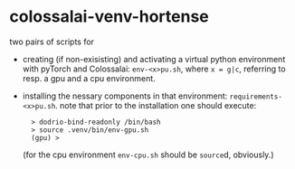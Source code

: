 # colossalai-venv-hortense

two pairs of scripts for 
* creating (if non-exisisting) and activating a virtual python environment with pyTorch and Colossalai: `env-<x>pu.sh`, where `x = g|c`, referring to resp. a gpu and a cpu environment.
* installing the nessary components in that environment: `requirements-<x>pu.sh`. note that prior to the installation one should execute: 

        > dodrio-bind-readonly /bin/bash
        > source .venv/bin/env-gpu.sh
        (gpu) >

  (for the cpu environment `env-cpu.sh` should be `source`d, obviously.)